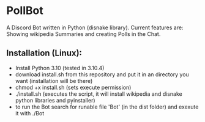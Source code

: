 # PollBot
A Discord Bot written in Python (disnake library). Current features are: Showing wikipedia Summaries and creating Polls in the Chat. 

## Installation (Linux):

- Install Python 3.10 (tested in 3.10.4)
- download install.sh from this repository and put it in an directory you want (installation will be there)
- chmod +x install.sh (sets execute permission)
- ./install.sh (executes the script, it will install wikipedia and disnake python libraries and pyinstaller)
- to run the Bot search for runable file 'Bot' (in the dist folder) and exexute it with ./Bot
